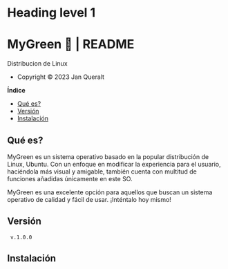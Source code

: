 Heading level 1
===============

# MyGreen 🍏  | README
Distribucion de Linux  
- Copyright ©️ 2023 Jan Queralt  

**Índice**
- [Qué es?](#id1)
- [Versión](#id2)
- [Instalación](#id3)


<div id='id1' />

## Qué es?  
MyGreen es un sistema operativo basado en la popular distribución de Linux, Ubuntu. Con un enfoque en modificar la experiencia para el usuario, haciéndola más visual y amigable, también cuenta con multitud de funciones añadidas únicamente en este SO.  

MyGreen es una excelente opción para aquellos que buscan un sistema operativo de calidad y fácil de usar. ¡Inténtalo hoy mismo!



<div id='id2' />

## Versión
``` v.1.0.0```


<div id='id3' />

## Instalación
